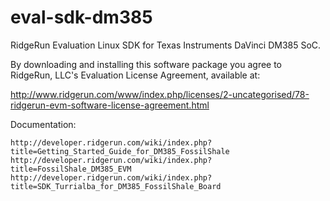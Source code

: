 eval-sdk-dm385
==============

RidgeRun Evaluation Linux SDK for Texas Instruments DaVinci DM385 SoC.

By downloading and installing this software package you agree to RidgeRun, LLC's Evaluation License Agreement, available at:

http://www.ridgerun.com/www/index.php/licenses/2-uncategorised/78-ridgerun-evm-software-license-agreement.html

Documentation:

    http://developer.ridgerun.com/wiki/index.php?title=Getting_Started_Guide_for_DM385_FossilShale
    http://developer.ridgerun.com/wiki/index.php?title=FossilShale_DM385_EVM
    http://developer.ridgerun.com/wiki/index.php?title=SDK_Turrialba_for_DM385_FossilShale_Board
